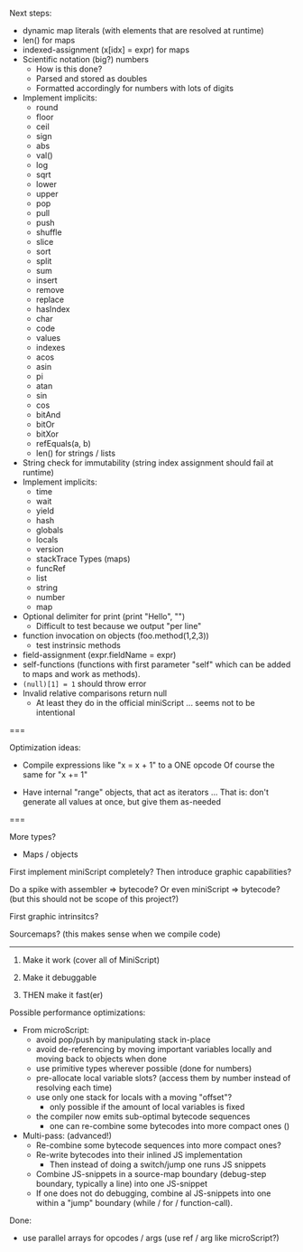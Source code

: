 
Next steps:
- dynamic map literals (with elements that are resolved at runtime)
- len() for maps
- indexed-assignment (x[idx] = expr) for maps
- Scientific notation (big?) numbers 
  - How is this done?
  - Parsed and stored as doubles
  - Formatted accordingly for numbers with lots of digits
- Implement implicits:
  - round
  - floor
  - ceil
  - sign
  - abs
  - val()
  - log
  - sqrt
  - lower
  - upper
  - pop
  - pull
  - push
  - shuffle
  - slice
  - sort
  - split
  - sum
  - insert
  - remove
  - replace
  - hasIndex
  - char
  - code
  - values
  - indexes
  - acos
  - asin
  - pi
  - atan
  - sin
  - cos
  - bitAnd
  - bitOr
  - bitXor
  - refEquals(a, b)
  - len() for strings / lists
- String check for immutability (string index assignment should fail at runtime)
- Implement implicits:
  - time
  - wait
  - yield
  - hash
  - globals
  - locals
  - version
  - stackTrace
  Types (maps)
  - funcRef
  - list
  - string
  - number
  - map
- Optional delimiter for print (print "Hello", "")
  - Difficult to test because we output "per line"
- function invocation on objects (foo.method(1,2,3)) 
  - test instrinsic methods
- field-assignment (expr.fieldName = expr)
- self-functions (functions with first parameter "self" which
  can be added to maps and work as methods).
- `(null)[1] = 1` should throw error
- Invalid relative comparisons return null
  - At least they do in the official miniScript ... seems not to be intentional

===

Optimization ideas:
- Compile expressions like "x = x + 1" to a ONE opcode
  Of course the same for "x += 1"

- Have internal "range" objects, that act as iterators ...
  That is: don't generate all values at once, but give them as-needed

===

More types?
- Maps / objects

First implement miniScript completely?
Then introduce graphic capabilities?

Do a spike with assembler => bytecode?
Or even miniScript => bytecode?
(but this should not be scope of this project?)

First graphic intrinsitcs?

Sourcemaps? (this makes sense when we compile code)

---
1) Make it work (cover all of MiniScript)

2) Make it debuggable

3) THEN make it fast(er)


Possible performance optimizations:
- From microScript:
  - avoid pop/push by manipulating stack in-place
  - avoid de-referencing by moving important variables locally and moving back to objects when done
  - use primitive types wherever possible (done for numbers)
  - pre-allocate local variable slots? (access them by number instead of resolving each time)
  - use only one stack for locals with a moving "offset"?
    - only possible if the amount of local variables is fixed
  - the compiler now emits sub-optimal bytecode sequences
    - one can re-combine some bytecodes into more compact ones ()
- Multi-pass: (advanced!)
  - Re-combine some bytecode sequences into more compact ones?
  - Re-write bytecodes into their inlined JS implementation
    - Then instead of doing a switch/jump one runs JS snippets
  - Combine JS-snippets in a source-map boundary (debug-step boundary, typically a line) into one JS-snippet
  - If one does not do debugging, combine al JS-snippets into one within a "jump" boundary (while / for / function-call).

Done:
  - use parallel arrays for opcodes / args (use ref / arg like microScript?)
